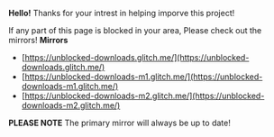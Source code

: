 **Hello!**
Thanks for your intrest in helping imporve this project!

If any part of this page is blocked in your area, Please check out the mirrors!
**Mirrors**

 - [https://unblocked-downloads.glitch.me/](https://unblocked-downloads.glitch.me/)
 - [https://unblocked-downloads-m1.glitch.me/](https://unblocked-downloads-m1.glitch.me/)
 - [https://unblocked-downloads-m2.glitch.me/](https://unblocked-downloads-m2.glitch.me/)

**PLEASE NOTE**
The primary mirror will always be up to date!
